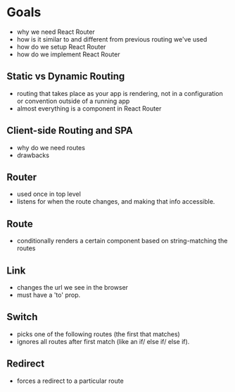 # Goals
- why we need React Router
- how is it similar to and different from previous routing we've used
- how do we setup React Router
- how do we implement React Router


## Static vs Dynamic Routing
- routing that takes place as your app is rendering, not in a configuration or convention outside of a running app
- almost everything is a component in React Router

## Client-side Routing and SPA
- why do we need routes
- drawbacks

## Router
- used once in top level
- listens for when the route changes, and making that info accessible.

## Route
- conditionally renders a certain component based on string-matching the routes

## Link
- changes the url we see in the browser
- must have a 'to' prop.

## Switch
- picks one of the following routes (the first that matches)
- ignores all routes after first match (like an if/ else if/ else if).

## Redirect
- forces a redirect to a particular route